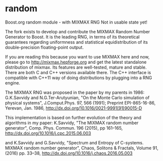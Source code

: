 # random
Boost.org random module - with MIXMAX RNG
Not in usable state yet!

The fork exists to develop and contribute the MIXMAX Random Number Generator to Boost.
It is the leading RNG, in terms of its theoretical guarantees regarding uniformness and statistical
equidistribution of its double-precision floating-point output.

If you are reading this because you want to use MIXMAX here and now, please go to http://mixmax.hepforge.org
and get the latest standalone distribution of mixmax. Its features are well-tested, mature and stable.
There are both C and C++ versions available there. The C++ interface is compatible with C++11
way of doing distributions by plugging into a RNG engine.

The MIXMAX RNG was proposed in the paper by my parents in 1986:
   G.K.Savvidy and N.G.Ter-Arutyunian,
   "On the Monte Carlo simulation of physical systems",
   J.Comput.Phys. 97, 566 (1991);
   Preprint EPI-865-16-86, Yerevan, Jan. 1986, 
   http://dx.doi.org/10.1016/0021-9991(91)90015-D

This implementation is based on further evolution of the theory and algorithms in my paper:
   K.Savvidy, 
   "The MIXMAX random number generator", 
   Comp. Phys. Commun. 196 (2015), pp 161–165, 
   http://dx.doi.org/10.1016/j.cpc.2015.06.003

and
   K.Savvidy and G.Savvidy, 
   "Spectrum and Entropy of C-systems. MIXMAX random number generator", 
   Chaos, Solitons & Fractals, Volume 91, (2016) pp. 33–38, 
   http://dx.doi.org/10.1016/j.chaos.2016.05.003
